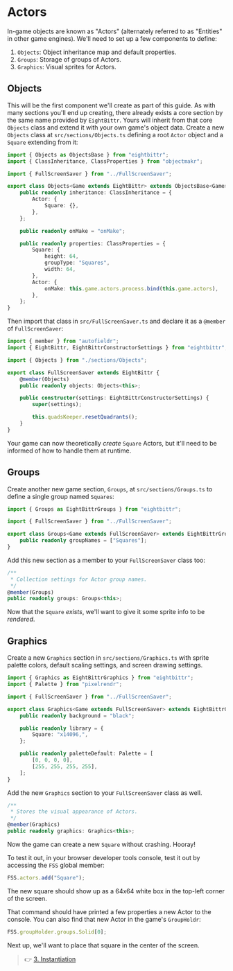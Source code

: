 # Actors

In-game objects are known as "Actors" (alternately referred to as "Entities" in other game engines).
We'll need to set up a few components to define:

1. `Objects`: Object inheritance map and default properties.
2. `Groups`: Storage of groups of Actors.
3. `Graphics`: Visual sprites for Actors.

## Objects

This will be the first component we'll create as part of this guide.
As with many sections you'll end up creating, there already exists a core section by the same name provided by `EightBittr`.
Yours will inherit from that core `Objects` class and extend it with your own game's object data.
Create a new `Objects` class at `src/sections/Objects.ts` defining a root `Actor` object and a `Square` extending from it:

```ts
import { Objects as ObjectsBase } from "eightbittr";
import { ClassInheritance, ClassProperties } from "objectmakr";

import { FullScreenSaver } from "../FullScreenSaver";

export class Objects<Game extends EightBittr> extends ObjectsBase<Game> {
    public readonly inheritance: ClassInheritance = {
        Actor: {
            Square: {},
        },
    };

    public readonly onMake = "onMake";

    public readonly properties: ClassProperties = {
        Square: {
            height: 64,
            groupType: "Squares",
            width: 64,
        },
        Actor: {
            onMake: this.game.actors.process.bind(this.game.actors),
        },
    };
}
```

Then import that class in `src/FullScreenSaver.ts` and declare it as a `@member` of `FullScreenSaver`:

```ts
import { member } from "autofieldr";
import { EightBittr, EightBittrConstructorSettings } from "eightbittr";

import { Objects } from "./sections/Objects";

export class FullScreenSaver extends EightBittr {
    @member(Objects)
    public readonly objects: Objects<this>;

    public constructor(settings: EightBittrConstructorSettings) {
        super(settings);

        this.quadsKeeper.resetQuadrants();
    }
}
```

Your game can now theoretically _create_ `Square` Actors, but it'll need to be informed of how to handle them at runtime.

## Groups

Create another new game section, `Groups`, at `src/sections/Groups.ts` to define a single group named `Squares`:

```ts
import { Groups as EightBittrGroups } from "eightbittr";

import { FullScreenSaver } from "../FullScreenSaver";

export class Groups<Game extends FullScreenSaver> extends EightBittrGroups<Game> {
    public readonly groupNames = ["Squares"];
}
```

Add this new section as a member to your `FullScreenSaver` class too:

```ts
/**
 * Collection settings for Actor group names.
 */
@member(Groups)
public readonly groups: Groups<this>;
```

Now that the `Square` _exists_, we'll want to give it some sprite info to be _rendered_.

## Graphics

Create a new `Graphics` section in `src/sections/Graphics.ts` with sprite palette colors, default scaling settings, and screen drawing settings.

```ts
import { Graphics as EightBittrGraphics } from "eightbittr";
import { Palette } from "pixelrendr";

import { FullScreenSaver } from "../FullScreenSaver";

export class Graphics<Game extends FullScreenSaver> extends EightBittrGraphics<Game> {
    public readonly background = "black";

    public readonly library = {
        Square: "x14096,",
    };

    public readonly paletteDefault: Palette = [
        [0, 0, 0, 0],
        [255, 255, 255, 255],
    ];
}
```

Add the new `Graphics` section to your `FullScreenSaver` class as well.

```ts
/**
 * Stores the visual appearance of Actors.
 */
@member(Graphics)
public readonly graphics: Graphics<this>;
```

Now the game can create a new `Square` without crashing.
Hooray!

To test it out, in your browser developer tools console, test it out by accessing the `FSS` global member:

```ts
FSS.actors.add("Square");
```

The new square should show up as a 64x64 white box in the top-left corner of the screen.

That command should have printed a few properties a new Actor to the console.
You can also find that new Actor in the game's `GroupHoldr`:

```ts
FSS.groupHolder.groups.Solid[0];
```

Next up, we'll want to place that square in the center of the screen.

> 👉 [3. Instantiation](./3.%20Instantiation.md)
